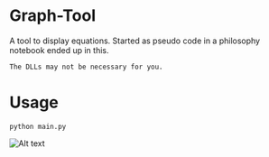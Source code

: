 # Graph-Tool
A tool to display equations. Started as pseudo code in a philosophy notebook ended up in this.
```
The DLLs may not be necessary for you.
```
# Usage
```
python main.py
```
![Alt text](https://i.imgur.com/HB2CsVW.png)
